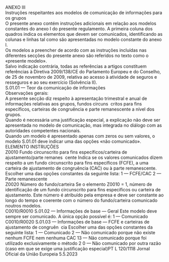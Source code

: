  
ANEXO III  
Instruções respeitantes aos modelos de comunicação de informações para os grupos  
O presente anexo contém instruções adicionais em relação aos modelos constantes do anexo I do presente regulamento. 
A primeira coluna dos quadros indica os elementos que devem ser comunicados, identificando as colunas e linhas tal 
como são apresentadas no modelo constante do anexo I.  
Os modelos a preencher de acordo com as instruções incluídas nas diferentes secções do presente anexo são referidos 
no texto como o «presente modelo».  
Salvo indicação contrária, todas as referências a artigos constituem referências à Diretiva 2009/138/CE do Parlamento 
Europeu e do Conselho, de 25 de novembro de 2009, relativa ao acesso à atividade de seguros e resseguros e ao seu 
exercício (Solvência II).  
S.01.01 — Teor da comunicação de informações  
Observações gerais:  
A presente secção diz respeito à apresentação trimestral e anual de informações relativas aos grupos, fundos circuns ­
critos para fins específicos, carteiras de congruência e parte remanescente a nível dos grupos.  
Quando é necessária uma justificação especial, a explicação não deve ser apresentada no modelo de comunicação, mas 
integrada no diálogo com as autoridades competentes nacionais.  
Quando um modelo é apresentado apenas com zeros ou sem valores, o modelo S.01.01 deve indicar uma das opções 
«não comunicado».  
ELEMENTO  INSTRUÇÕES  
Z0010  Fundo circunscrito para 
fins específicos/carteira de 
ajustamento/parte remanes ­
cente  Indica se os valores comunicados dizem respeito a um fundo circunscrito para fins 
específicos (FCFE), a uma carteira de ajustamento de congruência (CAC) ou à parte 
remanescente. Escolher uma das opções constantes da seguinte lista: 
1 — FCFE/CAC 
2 — Parte remanescente  
Z0020  Número do fundo/carteira  Se o elemento Z0010 = 1, número de identificação de um fundo circunscrito para 
fins específicos ou carteira de ajustamento. Este número é atribuído pela empresa e 
deve ser constante ao longo do tempo e coerente com o número do fundo/carteira 
comunicado noutros modelos.  
C0010/R0010  S.01.02 — Informações de 
base — Geral  Este modelo deve sempre ser comunicado. A única opção possível é: 
1 — Comunicado  
C0010/R0020  S.01.03 — Informações de 
base — FCFE e carteiras de 
ajustamento de congruên ­
cia  Escolher uma das opções constantes da seguinte lista: 
1 — Comunicado 
2 — Não comunicado porque não existe nenhum FCFE nem nenhuma CAC 
13 — Não comunicado porque foi utilizado exclusivamente o método 2 
0 — Não comunicado por outra razão (caso em que se exige uma justificação 
especial)PT  L 120/1118 Jornal Oficial da União Europeia 5.5.2023